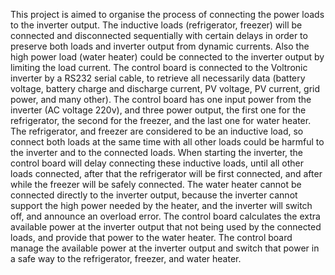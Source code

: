 This project is aimed to organise the process of connecting the power loads to the inverter output. 
The inductive loads (refrigerator, freezer) will be connected and disconnected sequentially with certain delays in order to preserve both loads and inverter output from dynamic currents.
Also the high power load (water heater) could be connected to the inverter output by limiting the load current.
The control board is connected to the Voltronic inverter by a RS232 serial cable, to retrieve all necessarily data (battery voltage, battery charge and discharge current, PV voltage, PV current, grid power,  and many other).
The control board has one input power from the inverter (AC voltage 220v), and three power output, the first one for the refrigerator, the second for the freezer, and the last one for water heater.
The refrigerator, and freezer are considered to be an inductive load, so connect both loads at the same time with all other loads could be harmful to the inverter and to the connected loads.
When starting the inverter, the control board  will delay connecting these inductive loads, until all other loads connected, after that the refrigerator will be first connected, and after while the freezer will be safely connected.
The water heater cannot be connected directly to the inverter output, because the inverter cannot support the high power needed by the heater, and the inverter will switch off, and announce an overload error.
The control board calculates the extra available power at the inverter output that not being used by the connected loads, and provide that power to the water heater.
The control board manage the available power at the inverter output and switch that power in a safe way to the refrigerator, freezer, and water heater.
